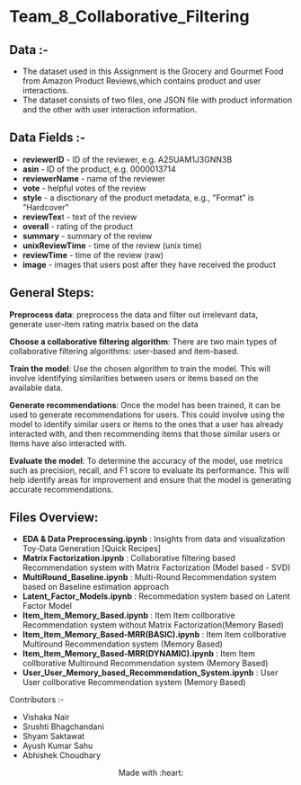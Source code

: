 
# Team_8_Collaborative_Filtering

## Data :-

 - The dataset used in this Assignment is the Grocery and Gourmet Food from Amazon Product Reviews,which contains product and user interactions. 
 - The dataset consists of two files, one JSON file with product information and the other with user interaction information.

## Data Fields :-
 - **reviewerID** - ID of the reviewer, e.g. A2SUAM1J3GNN3B
 - **asin** - ID of the product, e.g. 0000013714
 - **reviewerName** - name of the reviewer
 - **vote** - helpful votes of the review
 - **style** - a disctionary of the product metadata, e.g., "Format" is "Hardcover"
 - **reviewTex**t - text of the review
 - **overall** - rating of the product
 - **summary** - summary of the review
 - **unixReviewTime** - time of the review (unix time)
 - **reviewTime** - time of the review (raw)
 - **image** - images that users post after they have received the product

## General Steps:

**Preprocess data**: preprocess the data and filter out irrelevant data, generate user-item rating matrix based on the data

**Choose a collaborative filtering algorithm**: There are two main types of collaborative filtering algorithms: user-based and item-based.

**Train the model**: Use the chosen algorithm to train the model. This will involve identifying similarities between users or items based on the available data.

**Generate recommendations**: Once the model has been trained, it can be used to generate recommendations for users. This could involve using the model to identify similar users or items to the ones that a user has already interacted with, and then recommending items that those similar users or items have also interacted with.

**Evaluate the model**: To determine the accuracy of the model, use metrics such as precision, recall, and F1 score to evaluate its performance. This will help identify areas for improvement and ensure that the model is generating accurate recommendations.


## Files Overview:
 - **EDA & Data Preprocessing.ipynb** : Insights from data and visualization Toy-Data Generation [Quick Recipes]
 - **Matrix Factorization.ipynb** : Collaborative filtering based Recommendation system with Matrix Factorization (Model based - SVD)
 - **MultiRound_Baseline.ipynb** : Multi-Round Recommendation system based on Baseline estimation approach
 - **Latent_Factor_Models.ipynb** : Recommedation system based on Latent Factor Model
 - **Item_Item_Memory_Based.ipynb** : Item Item collborative Recommendation system without Matrix Factorization(Memory Based)
 - **Item_Item_Memory_Based-MRR(BASIC).ipynb** : Item Item collborative Multiround Recommendation system (Memory Based)
 - **Item_Item_Memory_Based-MRR(DYNAMIC).ipynb** : Item Item collborative Multiround Recommendation system (Memory Based)
 - **User_User_Memory_based_Recommendation_System.ipynb** : User User collborative Recommendation system (Memory Based)

Contributors :-

- Vishaka Nair
- Srushti Bhagchandani
- Shyam Saktawat
- Ayush Kumar Sahu
- Abhishek Choudhary

<p align="center">Made with :heart:</p>
 
